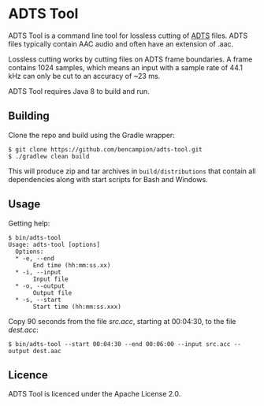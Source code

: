 # ADTS Tool

ADTS Tool is a command line tool for lossless cutting of [ADTS](http://wiki.multimedia.cx/index.php?title=ADTS) files. ADTS files typically contain AAC audio and often have an extension of .aac.

Lossless cutting works by cutting files on ADTS frame boundaries. A frame contains 1024 samples, which means an input with a sample rate of 44.1 kHz can only be cut to an accuracy of ~23 ms.

ADTS Tool requires Java 8 to build and run.

## Building

Clone the repo and build using the Gradle wrapper:

    $ git clone https://github.com/bencampion/adts-tool.git
    $ ./gradlew clean build

This will produce zip and tar archives in `build/distributions` that contain all dependencies along with start scripts for Bash and Windows.

## Usage

Getting help:

    $ bin/adts-tool
    Usage: adts-tool [options]
      Options:
      * -e, --end
           End time (hh:mm:ss.xx)
      * -i, --input
           Input file
      * -o, --output
           Output file
      * -s, --start
           Start time (hh:mm:ss.xxx)

Copy 90 seconds from the file _src.acc_, starting at 00:04:30, to the file _dest.acc_:

    $ bin/adts-tool --start 00:04:30 --end 00:06:00 --input src.acc --output dest.aac

## Licence

ADTS Tool is licenced under the Apache License 2.0.
